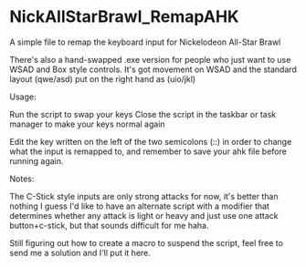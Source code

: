 # NickAllStarBrawl_RemapAHK
A simple file to remap the keyboard input for Nickelodeon All-Star Brawl

There's also a hand-swapped .exe version for people who just want to use WSAD and Box style controls. It's got movement on WSAD and the standard layout (qwe/asd) put on the right hand as (uio/jkl)

Usage:

Run the script to swap your keys
Close the script in the taskbar or task manager to make your keys normal again

Edit the key written on the left of the two semicolons (::) in order to change what the input is remapped to, and remember to save your ahk file before running again.

Notes:

The C-Stick style inputs are only strong attacks for now, it's better than nothing I guess
I'd like to have an alternate script with a modifier that determines whether any attack is light or heavy and just use one attack button+c-stick, but that sounds difficult for me haha.

Still figuring out how to create a macro to suspend the script, feel free to send me a solution and I'll put it here.
